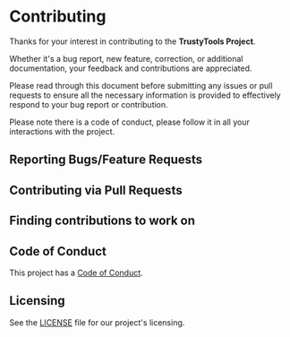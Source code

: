 # Contributing

Thanks for your interest in contributing to the **TrustyTools Project**.

Whether it's a bug report, new feature, correction, or additional documentation, your feedback and contributions are appreciated.

Please read through this document before submitting any issues or pull requests to ensure all the necessary information is provided to effectively respond to your bug report or contribution.

Please note there is a code of conduct, please follow it in all your interactions with the project.

## Reporting Bugs/Feature Requests

## Contributing via Pull Requests

## Finding contributions to work on

## Code of Conduct

This project has a [Code of Conduct](CODE_OF_CONDUCT.md).

## Licensing

See the [LICENSE](LICENSE.txt) file for our project's licensing.

